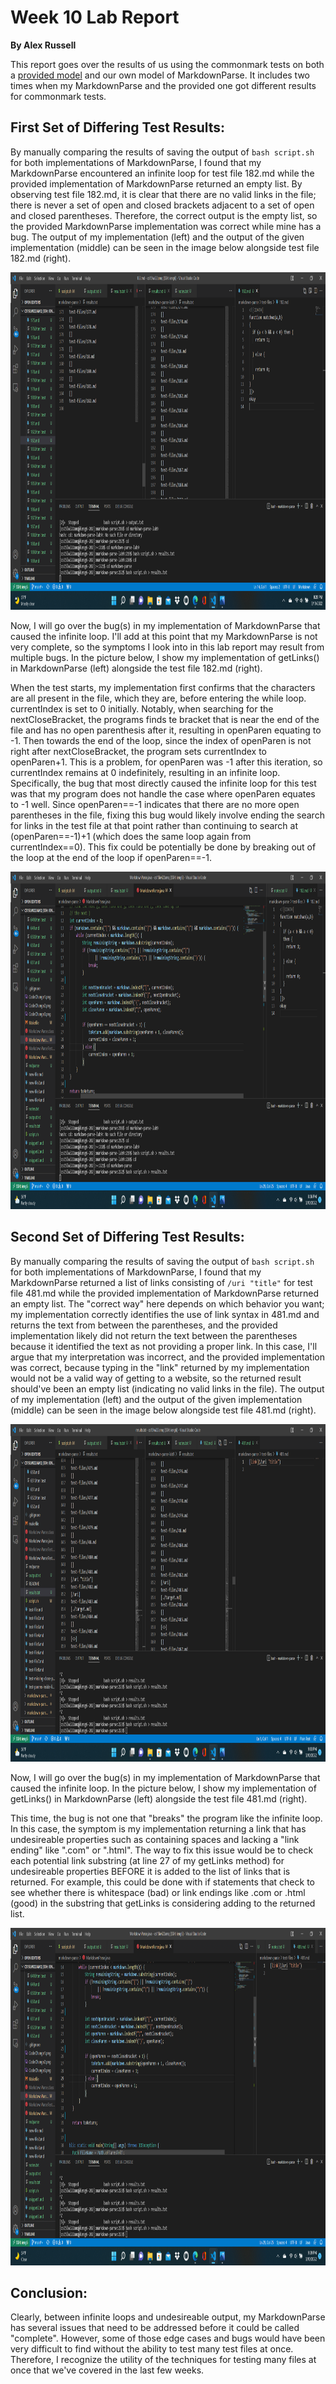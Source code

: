 # Week 10 Lab Report
**By Alex Russell**

This report goes over the results of us using the commonmark tests on both a [provided model](https://github.com/ucsd-cse15l-w22/markdown-parse) and our own model of MarkdownParse.
It includes two times when my MarkdownParse and the provided one got different results for commonmark tests.


## First Set of Differing Test Results:

By manually comparing the results of saving the output of `bash script.sh` for both implementations of MarkdownParse, I found that my MarkdownParse encountered an infinite loop for test file 182.md while the provided implementation of MarkdownParse returned an empty list.
By observing test file 182.md, it is clear that there are no valid links in the file; there is never a set of open and closed brackets adjacent to a set of open and closed parentheses. Therefore, the correct output is the empty list, so the provided MarkdownParse implementation was correct while mine has a bug.
The output of my implementation (left) and the output of the given implementation (middle) can be seen in the image below alongside test file 182.md (right).

<img src="testdifference1.png" alt="testdiff1" width="960" height="540"/>

Now, I will go over the bug(s) in my implementation of MarkdownParse that caused the infinite loop. I'll add at this point that my MarkdownParse is not very complete, so the symptoms I look into in this lab report may result from multiple bugs.
In the picture below, I show my implementation of getLinks() in MarkdownParse (left) alongside the test file 182.md (right).

When the test starts, my implementation first confirms that the []() characters are all present in the file, which they are, before entering the while loop.
currentIndex is set to 0 initially. Notably, when searching for the nextCloseBracket, the programs finds te bracket that is near the end of the file and has no open parenthesis after it, resulting in openParen equating to -1. Then towards the end of the loop, since the index of openParen is not right after nextCloseBracket, the program sets currentIndex to openParen+1.
This is a problem, for openParen was -1 after this iteration, so currentIndex remains at 0 indefinitely, resulting in an infinite loop. Specifically, the bug that most directly caused the infinite loop for this test was that my program does not handle the case where openParen equates to -1 well.
Since openParen==-1 indicates that there are no more open parentheses in the file, fixing this bug would likely involve ending the search for links in the test file at that point rather than continuing to search at (openParen==-1)+1 (which does the same loop again from currentIndex==0). This fix could be potentially be done by breaking out of the loop at the end of the loop if openParen==-1.

<img src="testfix1.png" alt="testfix1" width="960" height="540"/>


## Second Set of Differing Test Results:

By manually comparing the results of saving the output of `bash script.sh` for both implementations of MarkdownParse, I found that my MarkdownParse returned a list of links consisting of `/uri "title"` for test file 481.md while the provided implementation of MarkdownParse returned an empty list.
The "correct way" here depends on which behavior you want; my implementation correctly identifies the use of link syntax in 481.md and returns the text from between the parentheses, and the provided implementation likely did not return the text between the parentheses because it identified the text as not providing a proper link.
In this case, I'll argue that my interpretation was incorrect, and the provided implementation was correct, because typing in the "link" returned by my implementation would not be a valid way of getting to a website, so the returned result should've been an empty list (indicating no valid links in the file).
The output of my implementation (left) and the output of the given implementation (middle) can be seen in the image below alongside test file 481.md (right).

<img src="testdifference2.png" alt="testdiff1" width="960" height="540"/>

Now, I will go over the bug(s) in my implementation of MarkdownParse that caused the infinite loop.
In the picture below, I show my implementation of getLinks() in MarkdownParse (left) alongside the test file 481.md (right).

This time, the bug is not one that "breaks" the program like the infinite loop. In this case, the symptom is my implementation returning a link that has undesireable properties such as containing spaces and lacking a "link ending" like ".com" or ".html". The way to fix this issue would be to check each potential link substring (at line 27 of my getLinks method) for undesireable properties BEFORE it is added to the list of links that is returned. For example, this could be done with if statements that check to see whether there is whitespace (bad) or link endings like .com or .html (good) in the substring that getLinks is considering adding to the returned list.

<img src="testfix2.png" alt="testfix1" width="960" height="540"/>


## Conclusion:
Clearly, between infinite loops and undesireable output, my MarkdownParse has several issues that need to be addressed before it could be called "complete". However, some of those edge cases and bugs would have been very difficult to find without the ability to test many test files at once. Therefore, I recognize the utility of the techniques for testing many files at once that we've covered in the last few weeks.






